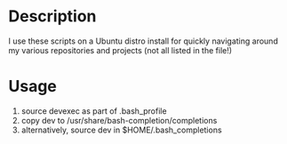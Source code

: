 
# Description

I use these scripts on a Ubuntu distro install for quickly navigating around my various repositories and projects (not all listed in the file!)

# Usage
1. source devexec as part of .bash_profile
2. copy dev to /usr/share/bash-completion/completions
3. alternatively, source dev in $HOME/.bash_completions
